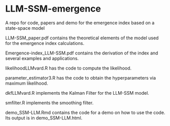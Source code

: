 # LLM-SSM-emergence
A repo for code, papers and demo for the emergence index based on a state-space model

LLM-SSM_paper.pdf contains the theoretical elements of the model used for the emergence index calculations.

Emergence-index_LLM-SSM.pdf contains the derivation of the index and several examples and applications.

likelihoodLLMvard.R has the code to compute the likelihood.

parameter_estimator3.R has the code to obtain the hyperparameters via maximum likelihood.

dkfLLMvard.R implements the Kalman Filter for the LLM-SSM model.

smfilter.R implements the smoothing filter.

demo_SSM-LLM.Rmd contains the code for a demo on how to use the code. Its output is in demo_SSM-LLM.html.


